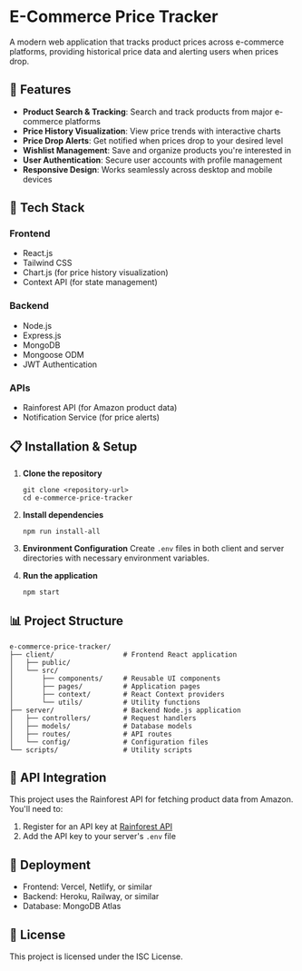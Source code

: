 # E-Commerce Price Tracker

A modern web application that tracks product prices across e-commerce platforms, providing historical price data and alerting users when prices drop.

## 🌟 Features

- **Product Search & Tracking**: Search and track products from major e-commerce platforms
- **Price History Visualization**: View price trends with interactive charts
- **Price Drop Alerts**: Get notified when prices drop to your desired level
- **Wishlist Management**: Save and organize products you're interested in
- **User Authentication**: Secure user accounts with profile management
- **Responsive Design**: Works seamlessly across desktop and mobile devices

## 🔧 Tech Stack

### Frontend
- React.js
- Tailwind CSS
- Chart.js (for price history visualization)
- Context API (for state management)

### Backend
- Node.js
- Express.js
- MongoDB
- Mongoose ODM
- JWT Authentication

### APIs
- Rainforest API (for Amazon product data)
- Notification Service (for price alerts)

## 📋 Installation & Setup

1. **Clone the repository**
   ```
   git clone <repository-url>
   cd e-commerce-price-tracker
   ```

2. **Install dependencies**
   ```
   npm run install-all
   ```

3. **Environment Configuration**
   Create `.env` files in both client and server directories with necessary environment variables.

4. **Run the application**
   ```
   npm start
   ```

## 📊 Project Structure

```
e-commerce-price-tracker/
├── client/                 # Frontend React application
│   ├── public/
│   └── src/
│       ├── components/     # Reusable UI components
│       ├── pages/          # Application pages
│       ├── context/        # React Context providers
│       └── utils/          # Utility functions
├── server/                 # Backend Node.js application
│   ├── controllers/        # Request handlers
│   ├── models/             # Database models
│   ├── routes/             # API routes
│   └── config/             # Configuration files
└── scripts/                # Utility scripts
```

## 🔄 API Integration

This project uses the Rainforest API for fetching product data from Amazon. You'll need to:

1. Register for an API key at [Rainforest API](https://www.rainforestapi.com/)
2. Add the API key to your server's `.env` file

## 🚀 Deployment

- Frontend: Vercel, Netlify, or similar
- Backend: Heroku, Railway, or similar
- Database: MongoDB Atlas

## 📝 License

This project is licensed under the ISC License. 